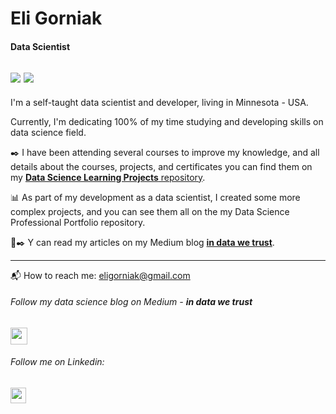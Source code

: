 # Eli Gorniak 

#### Data Scientist

<a href="https://medium.com/in-data-we-trust"><img src="https://img.shields.io/badge/medium-%2312100E.svg?&style=for-the-badge&logo=medium&logoColor=white" ></a>
<a href="https://www.linkedin.com/in/elianice-gorniak"><img src="https://img.shields.io/badge/linkedin-%230077B5.svg?&style=for-the-badge&logo=linkedin&logoColor=white" /><a/>
---
I'm a self-taught data scientist and developer, living in Minnesota - USA.

Currently, I'm dedicating 100% of my time studying and developing skills on data science field.

:black_nib: I have been attending several courses to improve my knowledge, and all details about the courses, projects, and certificates you can find them on my [**Data Science Learning Projects** repository](https://github.com/EliGorniak/Data_Science_Publications_Articles).

:bar_chart: As part of my development as a data scientist, I created some more complex projects, and you can see them all on the my Data Science Professional Portfolio repository.

:page_with_curl::black_nib: Y can read my articles on my Medium blog [**in data we trust**](https://medium.com/in-data-we-trust).

---
:mailbox_with_mail: How to reach me: eligorniak@gmail.com

###### Follow my data science blog on Medium - **in data we trust**
<a href="https://medium.com/in-data-we-trust"><img src="https://img.shields.io/badge/medium-%2312100E.svg?&style=for-the-badge&logo=medium&logoColor=white" height=27></a>

###### Follow me on Linkedin:
<a href="https://www.linkedin.com/in/elianice-gorniak"><img src="https://img.shields.io/badge/linkedin-%230077B5.svg?&style=for-the-badge&logo=linkedin&logoColor=white" height=25/><a/>

